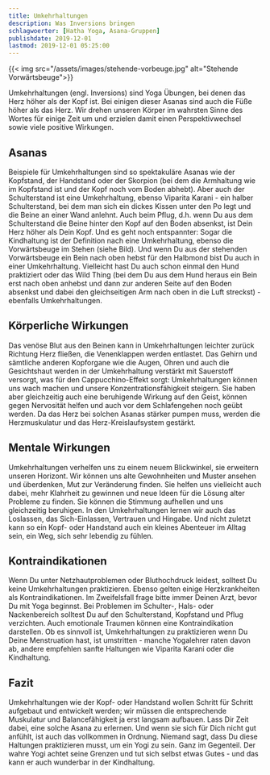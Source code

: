```yaml
---
title: Umkehrhaltungen
description: Was Inversions bringen
schlagwoerter: [Hatha Yoga, Asana-Gruppen]
publishdate: 2019-12-01
lastmod: 2019-12-01 05:25:00
---
```


{{< img src="/assets/images/stehende-vorbeuge.jpg" alt="Stehende Vorwärtsbeuge">}}

Umkehrhaltungen (engl. Inversions) sind Yoga Übungen, bei denen das Herz höher als der Kopf ist. Bei einigen dieser Asanas sind auch die Füße höher als das Herz. Wir drehen unseren Körper im wahrsten Sinne des Wortes für einige Zeit um und erzielen damit einen Perspektivwechsel sowie viele positive Wirkungen.

## Asanas

Beispiele für Umkehrhaltungen sind so spektakuläre Asanas wie der Kopfstand, der Handstand oder der Skorpion (bei dem die Armhaltung wie im Kopfstand ist und der Kopf noch vom Boden abhebt). Aber auch der Schulterstand ist eine Umkehrhaltung, ebenso Viparita Karani - ein halber Schulterstand, bei dem man sich ein dickes Kissen unter den Po legt und die Beine an einer Wand anlehnt. Auch beim Pflug, d.h. wenn Du aus dem Schulterstand die Beine hinter den Kopf auf den Boden absenkst, ist Dein Herz höher als Dein Kopf. Und es geht noch entspannter: Sogar die Kindhaltung ist der Definition nach eine Umkehrhaltung, ebenso die Vorwärtsbeuge im Stehen (siehe Bild). Und wenn Du aus der stehenden Vorwärtsbeuge ein Bein nach oben hebst für den Halbmond bist Du auch in einer Umkehrhaltung. Vielleicht hast Du auch schon einmal den Hund praktiziert oder das Wild Thing (bei dem Du aus dem Hund heraus ein Bein erst nach oben anhebst und dann zur anderen Seite auf den Boden absenkst und dabei den gleichseitigen Arm nach oben in die Luft streckst) - ebenfalls Umkehrhaltungen. 

## Körperliche Wirkungen

Das venöse Blut aus den Beinen kann in Umkehrhaltungen leichter zurück Richtung Herz fließen, die Venenklappen werden entlastet. Das Gehirn und sämtliche anderen Kopforgane wie die Augen, Ohren und auch die Gesichtshaut werden in der Umkehrhaltung verstärkt mit Sauerstoff versorgt, was für den Cappucchino-Effekt sorgt: Umkehrhaltungen können uns wach machen und unsere Konzentrationsfähigkeit steigern. Sie haben aber gleichzeitig auch eine beruhigende Wirkung auf den Geist, können gegen Nervosität helfen und auch vor dem Schlafengehen noch geübt werden. Da das Herz bei solchen Asanas stärker pumpen muss, werden die Herzmuskulatur und das Herz-Kreislaufsystem gestärkt.

## Mentale Wirkungen

Umkehrhaltungen verhelfen uns zu einem neuem Blickwinkel, sie erweitern unseren Horizont. Wir können uns alte Gewohnheiten und Muster ansehen und überdenken, Mut zur Veränderung finden. Sie helfen uns vielleicht auch dabei, mehr Klahrheit zu gewinnen und neue Ideen für die Lösung alter Probleme zu finden. Sie können die Stimmung aufhellen und uns gleichzeitig beruhigen. In den Umkehrhaltungen lernen wir auch das Loslassen, das Sich-Einlassen, Vertrauen und Hingabe. Und nicht zuletzt kann so ein Kopf- oder Handstand auch ein kleines Abenteuer im Alltag sein, ein Weg, sich sehr lebendig zu fühlen.

## Kontraindikationen

Wenn Du unter Netzhautproblemen  oder Bluthochdruck leidest, solltest Du keine Umkehrhaltungen praktizieren. Ebenso gelten einige Herzkrankheiten als Kontraindikationen. Im Zweifelsfall frage bitte immer Deinen Arzt, bevor Du mit Yoga beginnst. Bei Problemen im Schulter-, Hals- oder Nackenbereich solltest Du auf den Schulterstand, Kopfstand und Pflug verzichten. Auch emotionale Traumen können eine Kontraindikation darstellen. Ob es sinnvoll ist, Umkehrhaltungen zu praktizieren wenn Du Deine Menstruation hast, ist umstritten - manche Yogalehrer raten davon ab, andere empfehlen sanfte Haltungen wie Viparita Karani oder die Kindhaltung.

## Fazit

Umkehrhaltungen wie der Kopf- oder Handstand wollen Schritt für Schritt aufgebaut und entwickelt werden; wir müssen die entsprechende Muskulatur und Balancefähigkeit ja erst langsam aufbauen. Lass Dir Zeit dabei, eine solche Asana zu erlernen. Und wenn sie sich für Dich nicht gut anfühlt, ist auch das vollkommen in Ordnung. Niemand sagt, dass Du diese Haltungen praktizieren musst, um ein Yogi zu sein. Ganz im Gegenteil. Der wahre Yogi achtet seine Grenzen und tut sich selbst etwas Gutes - und das kann er auch wunderbar in der Kindhaltung. 
